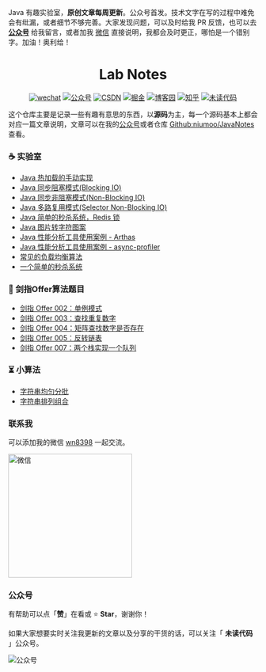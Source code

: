 Java 有趣实验室，**原创文章每周更新**。公众号首发。技术文字在写的过程中难免会有纰漏，或者细节不够完善。大家发现问题，可以及时给我 PR 反馈，也可以去 [**公众号**](https://github.com/niumoo/JavaNotes#%E5%85%AC%E4%BC%97%E5%8F%B7) 给我留言，或者加我 [微信](https://github.com/niumoo/JavaNotes#联系我) 直接说明，我都会及时更正，哪怕是一个错别字。加油！奥利给！

<h1 align="center"> Lab Notes </h1>
<p align="center">
<a href="#联系我" rel="nofollow"><img src="https://img.shields.io/badge/wechat-微信-9cf.svg" alt="wechat" data-canonical-src="https://img.shields.io/badge/wechat-微信-9cf.svg" style="max-width:100%;"></a>
  <a href="#公众号"><img src="https://img.shields.io/badge/公众号-未读代码-success.svg" alt="公众号" data-canonical-src="https://img.shields.io/badge/公众号-未读代码-success.svg" style="max-width:100%;"></a>
   <a href="https://niumoo.blog.csdn.net" rel="nofollow"><img src="https://img.shields.io/badge/csdn-CSDN-red.svg" alt="CSDN" data-canonical-src="https://img.shields.io/badge/csdn-CSDN-red.svg" style="max-width:100%;"></a>
   <a href="https://juejin.im/user/5a62d481f265da3e2a0dac9b" rel="nofollow"><img src="https://img.shields.io/badge/juejin-掘金-blue.svg" alt="掘金" data-canonical-src="https://img.shields.io/badge/juejin-掘金-blue.svg" style="max-width:100%;"></a>
   <a href="https://www.cnblogs.com/niumoo/" rel="nofollow"><img src="https://img.shields.io/badge/cnblogs-博客园-inactive.svg" alt="博客园" data-canonical-src="https://img.shields.io/badge/cnblogs-博客园-inactive.svg" style="max-width:100%;"></a>
   <a href="https://www.zhihu.com/people/bpdwn" rel="nofollow"><img src="https://img.shields.io/badge/zhihu-知乎-blue.svg" alt="知乎" data-canonical-src="https://img.shields.io/badge/zhihu-知乎-blue.svg" style="max-width:100%;"></a>
   <a href="https://www.wdbyte.com/" rel="nofollow"><img src="https://img.shields.io/badge/wdbyte-未读代码-yellow.svg" alt="未读代码" data-canonical-src="https://img.shields.io/badge/wdbyte-未读代码-yellow.svg" style="max-width:100%;"></a>
</p>

这个仓库主要是记录一些有趣有意思的东西，以**源码**为主，每一个源码基本上都会对应一篇文章说明，文章可以在我的[公众号](https://github.com/niumoo/JavaNotes#%E5%85%AC%E4%BC%97%E5%8F%B7)或者仓库 [Github:niumoo/JavaNotes](https://github.com/niumoo/JavaNotes) 查看。

### ☕ 实验室
- [Java 热加载的手动实现](https://github.com/niumoo/lab-notes/blob/master/src/main/java/net/codingme/box/classloader)  
- [Java 同步阻塞模式(Blocking IO)](https://github.com/niumoo/lab-notes/tree/master/src/main/java/net/codingme/box/io/bio)   
- [Java 同步非阻塞模式(Non-Blocking IO)](https://github.com/niumoo/lab-notes/tree/master/src/main/java/net/codingme/box/io/nio)  
- [Java 多路复用模式(Selector Non-Blocking IO)](https://github.com/niumoo/lab-notes/tree/master/src/main/java/net/codingme/box/io/jdknio)  
- [Java 简单的秒杀系统，Redis 锁](https://github.com/niumoo/lab-notes/tree/master/src/main/java/net/codingme/box/goodskill)  
- [Java 图片转字符图案](https://github.com/niumoo/lab-notes/blob/master/src/main/java/net/codingme/lab/GeneratorTextImage.java)  
- [Java 性能分析工具使用案例 - Arthas](https://github.com/niumoo/lab-notes/blob/master/src/main/java/net/codingme/arthas)  
- [Java 性能分析工具使用案例 - async-profiler](https://github.com/niumoo/lab-notes/blob/master/src/main/java/net/codingme/arthas/HotCode.java)
- [常见的负载均衡算法](https://github.com/niumoo/lab-notes/tree/master/src/main/java/net/codingme/algorithm)  
- [一个简单的秒杀系统](https://github.com/niumoo/lab-notes/tree/master/src/main/java/net/codingme/goodskill)

### 🍭 剑指Offer算法题目
- [剑指 Offer 002：单例模式](https://github.com/niumoo/lab-notes/blob/master/src/main/java/net/codingme/offer/Lab2_Singleton.java)
- [剑指 Offer 003：查找重复数字](https://github.com/niumoo/lab-notes/blob/master/src/main/java/net/codingme/offer/Lab3_FindRepeatNumber.java)
- [剑指 Offer 004：矩阵查找数字是否存在](https://github.com/niumoo/lab-notes/blob/master/src/main/java/net/codingme/offer/Lab4_FindInTwoArray.java)
- [剑指 Offer 005：反转链表](https://github.com/niumoo/lab-notes/blob/master/src/main/java/net/codingme/offer/Lab5_ConvertLinkedList.java.java)
- [剑指 Offer 007：两个栈实现一个队列](https://github.com/niumoo/lab-notes/blob/master/src/main/java/net/codingme/offer/Lab7_TwoStackAsQueue.java.java)

### ⏳ 小算法
- [字符串均匀分批](https://github.com/niumoo/lab-notes/blob/master/src/main/java/net/codingme/algorithm/StringSplit.java)
- [字符串排列组合](https://github.com/niumoo/lab-notes/blob/master/src/main/java/net/codingme/algorithm/StringCombo.java)

### 联系我

可以添加我的微信 <u>wn8398</u> 一起交流。

<img src="https://cdn.jsdelivr.net/gh/niumoo/cdn-assets/webinfo/wechat.jpg" width="250px" alt="微信">

### 公众号

有帮助可以点「**赞**」在看或 :star: **Star**，谢谢你！

如果大家想要实时关注我更新的文章以及分享的干货的话，可以关注「 **未读代码** 」公众号。

![公众号](https://cdn.jsdelivr.net/gh/niumoo/cdn-assets/webinfo/weixin-public.jpg)
